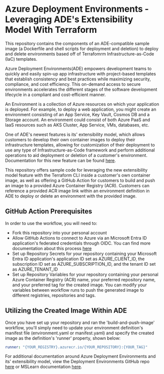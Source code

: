 # Azure Deployment Environments - Leveraging ADE's Extensibility Model With Terraform
This repository contains the components of an ADE-compatible sample image (a Dockerfile and shell scripts for deployment and deletion) to deploy and delete environments based off of Terrafomrm Infrastructure-as-Code (IaC) templates.

Azure Deployment Environments(ADE) empowers development teams to quickly and easily spin-up app infrastructure with project-based templates that establish consistency and best practices while maximizing security, compliance, and cost efficiency. This on-demand access to secure environments accelerates the different stages of the software development lifecycle in a compliant and cost-efficient manner.

An Environment is a collection of Azure resources on which your application is deployed. For example, to deploy a web application, you might create an environment consisting of an App Service, Key Vault, Cosmos DB and a Storage account. An environment could consist of both Azure PaaS and IaaS resources such as AKS Cluster, App Service, VMs, databases, etc.

One of ADE's newest features is its' extensibility model, which allows customers to develop their own container images to deploy their infrastructure templates, allowing for customization of their deployment to use any type of Infrastructure-as-Code framework and perform additional operations to aid deployment or deletion of a customer's environment. Documentation for this new feature can be found [here](https://learn.microsoft.com/en-us/azure/deployment-environments/how-to-configure-extensibility-generic-container-image).

This repository offers sample code for leveraging the new extensibility model feature with the Terraform CLI inside a customer's own container image, as well as offering a GitHub Action for customers to build and push an image to a provided Azure Container Registry (ACR). Customers can reference a provided ACR image link within an environment definition in ADE to deploy or delete an environment with the provided image. 

## GitHub Action Prerequisites
In order to use the workflow, you will need to:
- Fork this repository into your personal account
- Allow GitHub Actions to connect to Azure via an Microsoft Entra ID application's federated credentials through OIDC. You can find more documentation about this process [here](https://learn.microsoft.com/en-us/azure/developer/github/connect-from-azure?tabs=azure-cli%2Clinux)
- Set up Repository Secrets for your repository containing your Microsoft Entra ID application's application ID set as AZURE_CLIENT_ID, the subscription ID set as AZURE_SUBSCRIPTION_ID, and the tenant ID set as AZURE_TENANT_ID
- Set up Repository Variables for your repository containing your personal Azure Container Registry (ACR) name, your preferred repository name, and your preferred tag for the created image. You can modify your variables between workflow runs to push the generated image to different registries, repositories and tags.

## Utilizing the Created Image Within ADE
Once you have set up your repository and ran the 'build-and-push-image' workflow, you'll simply need to update your environment definition's manifest file (environment.yaml or manifest.yaml) and specify the created image as the definition's 'runner' property, shown below:
```yaml
runner: "{YOUR_REGISTRY}.azurecr.io/{YOUR_REPOSITORY}:{YOUR_TAG}"
```

For additional documentation around Azure Deployment Environments and its' extensibility model, view the Deployment Environments GitHub repo [here](https://github.com/Azure/deployment-environments/blob/main/documentation/custom-image-support/README.md) or MSLearn documentation [here](https://learn.microsoft.com/en-us/azure/deployment-environments/how-to-configure-extensibility-generic-container-image).
